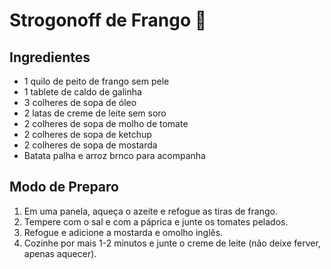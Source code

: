 # Strogonoff de Frango  :chicken:

## **Ingredientes**

- 1 quilo de peito de frango sem pele
- 1 tablete de caldo de galinha
- 3 colheres de sopa de óleo
- 2 latas de creme de leite sem soro
- 2 colheres de sopa de molho de tomate
- 2 colheres de sopa de ketchup
- 2 colheres de sopa de mostarda
- Batata palha e arroz brnco para acompanha

## **Modo de Preparo**

1. Em uma panela, aqueça o azeite e refogue as tiras de frango.
2. Tempere com o sal e com a páprica e junte os tomates pelados.
3. Refogue e adicione a mostarda e omolho inglês.
4. Cozinhe por mais 1-2 minutos e junte o creme de leite (não deixe ferver, apenas aquecer).

